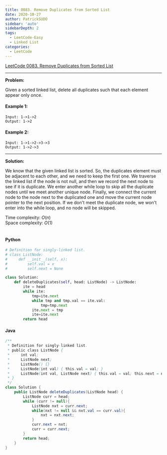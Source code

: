 ```yaml
---
title: 0083. Remove Duplicates from Sorted List
date: 2020-10-27
author: PatrickSUDO
sidebar: 'auto'
sidebarDepth: 2
tags: 
  - LeetCode-Easy
  - Linked List
categories:
  - LeetCode
---
```

[LeetCode 0083. Remove Duplicates from Sorted List](https://leetcode.com/problems/remove-duplicates-from-sorted-list/)

---
**Problem:** <br/>

Given a sorted linked list, delete all duplicates such that each element appear only once.

#### Example 1:

    Input: 1->1->2
    Output: 1->2

#### Example 2:

    Input: 1->1->2->3->3
    Output: 1->2->3


---
**Solution:** <br/>

We know that the given linked list is sorted. So, the duplicates element must be adjacent to each other, and we need to keep the first one. We traverse the linked list if the node is not null, and then we record the next node to see if it is duplicate. We enter another while loop to skip all the duplicate nodes until we meet another unique node. Finally, we connect the current node to the node next to the duplicated one and move the current node pointer to the next position. If we don't meet the duplicate node, we won't enter into the while loop, and no node will be skipped.


Time complexity: $O(n)$ </br>
Space complexity: $O(1)$
</br>
</br>

#### Python
```python
# Definition for singly-linked list.
# class ListNode:
#     def __init__(self, x):
#         self.val = x
#         self.next = None

class Solution:
    def deleteDuplicates(self, head: ListNode) -> ListNode:
        ite = head 
        while ite:
            tmp=ite.next
            while tmp and tmp.val == ite.val:
                tmp=tmp.next
            ite.next = tmp
            ite=ite.next
        return head
```
#### Java
```java
/**
 * Definition for singly-linked list.
 * public class ListNode {
 *     int val;
 *     ListNode next;
 *     ListNode() {}
 *     ListNode(int val) { this.val = val; }
 *     ListNode(int val, ListNode next) { this.val = val; this.next = next; }
 * }
 */
class Solution {
    public ListNode deleteDuplicates(ListNode head) {
        ListNode curr = head;
        while (curr != null){
            ListNode nxt = curr.next;
            while(nxt != null && nxt.val == curr.val){
                nxt = nxt.next;
            }
            curr.next = nxt;
            curr = curr.next;
        }
        return head;
    }
}
```
<Disqus shortname="patricksudo" />